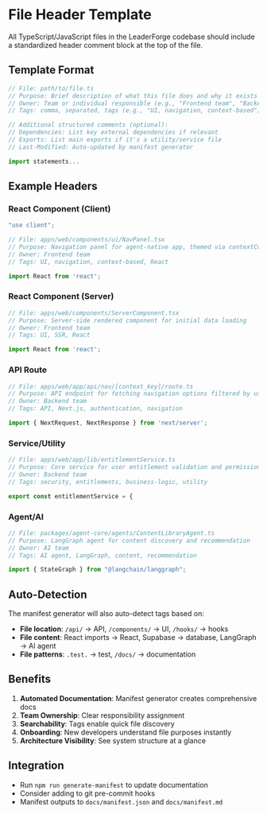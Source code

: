 # File Header Template

All TypeScript/JavaScript files in the LeaderForge codebase should include a standardized header comment block at the top of the file.

## Template Format

```typescript
// File: path/to/file.ts
// Purpose: Brief description of what this file does and why it exists
// Owner: Team or individual responsible (e.g., "Frontend team", "Backend team", "AI team")
// Tags: comma, separated, tags (e.g., "UI, navigation, context-based")

// Additional structured comments (optional):
// Dependencies: List key external dependencies if relevant
// Exports: List main exports if it's a utility/service file
// Last-Modified: Auto-updated by manifest generator

import statements...
```

## Example Headers

### React Component (Client)
```typescript
"use client";

// File: apps/web/components/ui/NavPanel.tsx
// Purpose: Navigation panel for agent-native app, themed via contextConfig
// Owner: Frontend team
// Tags: UI, navigation, context-based, React

import React from 'react';
```

### React Component (Server)
```typescript
// File: apps/web/components/ServerComponent.tsx
// Purpose: Server-side rendered component for initial data loading
// Owner: Frontend team
// Tags: UI, SSR, React

import React from 'react';
```

### API Route
```typescript
// File: apps/web/app/api/nav/[context_key]/route.ts
// Purpose: API endpoint for fetching navigation options filtered by user entitlements
// Owner: Backend team
// Tags: API, Next.js, authentication, navigation

import { NextRequest, NextResponse } from 'next/server';
```

### Service/Utility
```typescript
// File: apps/web/app/lib/entitlementService.ts
// Purpose: Core service for user entitlement validation and permission checking
// Owner: Backend team
// Tags: security, entitlements, business-logic, utility

export const entitlementService = {
```

### Agent/AI
```typescript
// File: packages/agent-core/agents/ContentLibraryAgent.ts
// Purpose: LangGraph agent for content discovery and recommendation
// Owner: AI team
// Tags: AI agent, LangGraph, content, recommendation

import { StateGraph } from "@langchain/langgraph";
```

## Auto-Detection

The manifest generator will also auto-detect tags based on:

- **File location**: `/api/` → API, `/components/` → UI, `/hooks/` → hooks
- **File content**: React imports → React, Supabase → database, LangGraph → AI agent
- **File patterns**: `.test.` → test, `/docs/` → documentation

## Benefits

1. **Automated Documentation**: Manifest generator creates comprehensive docs
2. **Team Ownership**: Clear responsibility assignment
3. **Searchability**: Tags enable quick file discovery
4. **Onboarding**: New developers understand file purposes instantly
5. **Architecture Visibility**: See system structure at a glance

## Integration

- Run `npm run generate-manifest` to update documentation
- Consider adding to git pre-commit hooks
- Manifest outputs to `docs/manifest.json` and `docs/manifest.md`